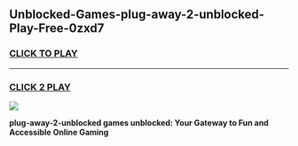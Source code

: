 
## Unblocked-Games-plug-away-2-unblocked-Play-Free-0zxd7
<h3>
<a href="https://premium76.site?title=plug-away-2-unblocked&ref=10A">CLICK TO PLAY</a></h3>
<hr>

<h3>
<a href="https://premium76.site?title=plug-away-2-unblocked&ref=10A">CLICK 2 PLAY</a>
  
</h3>

<a href="https://premium76.site?title=plug-away-2-unblocked&ref=10A"><img src="https://clearcache.store/games.png"></a>


**plug-away-2-unblocked games unblocked: Your Gateway to Fun and Accessible Online Gaming**
